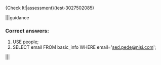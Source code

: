 {Check It!|assessment}(test-3027502085)

|||guidance
### Correct answers:

1. USE people;
2. SELECT email FROM basic_info
WHERE email='sed.pede@nisi.com';

|||